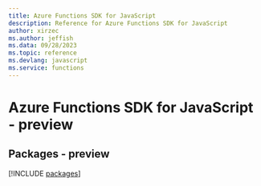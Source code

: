 ```yaml
---
title: Azure Functions SDK for JavaScript
description: Reference for Azure Functions SDK for JavaScript
author: xirzec
ms.author: jeffish
ms.data: 09/28/2023
ms.topic: reference
ms.devlang: javascript
ms.service: functions
---
```

# Azure Functions SDK for JavaScript - preview
## Packages - preview
[!INCLUDE [packages](functions-index.md)]